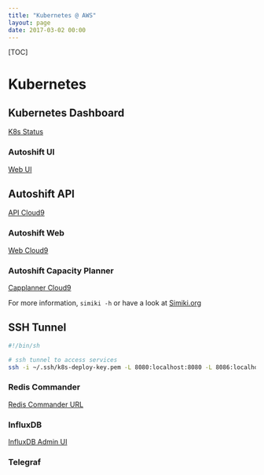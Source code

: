 ```yaml
---
title: "Kubernetes @ AWS"  
layout: page  
date: 2017-03-02 00:00
---
```


[TOC]

# Kubernetes #


## Kubernetes Dashboard ##
[K8s Status](http://35.164.135.254:30557/#/workload?namespace=_all)

### Autoshift UI ###

[Web UI](http://35.164.135.254:30500/)

## Autoshift API  ##
[API Cloud9](http://35.164.135.254:30030/)

### Autoshift Web ###

[Web Cloud9](http://35.164.135.254:30030/)


### Autoshift Capacity Planner ###

[Capplanner Cloud9](http://35.164.135.254:30032/)



For more information, `simiki -h` or have a look at [Simiki.org](http://simiki.org)

## SSH Tunnel ##


```bash
#!/bin/sh

# ssh tunnel to access services
ssh -i ~/.ssh/k8s-deploy-key.pem -L 8080:localhost:8080 -L 8086:localhost:30086 -L 30081:localhost:30081 -L 6379:localhost:30379 -L 2181:localhost:30281 -L 9092:localhost:30092 ubuntu@35.164.135.254 -q -N

```


### Redis Commander ###
[Redis Commander URL](http://localhost:30081/)

### InfluxDB ###
[InfluxDB Admin UI](http://35.164.135.254:30035/)

### Telegraf ###
